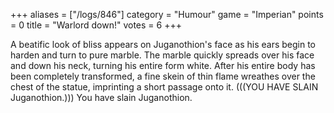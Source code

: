 +++
aliases = ["/logs/846"]
category = "Humour"
game = "Imperian"
points = 0
title = "Warlord down!"
votes = 6
+++

A beatific look of bliss appears on Juganothion's face as his ears begin to 
harden and turn to pure marble. The marble quickly spreads over his face and 
down his neck, turning his entire form white. After his entire body has been 
completely transformed, a fine skein of thin flame wreathes over the chest of 
the statue, imprinting a short passage onto it.
(((YOU HAVE SLAIN Juganothion.)))
You have slain Juganothion.